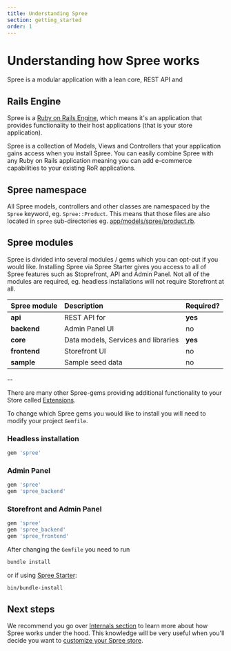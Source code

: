 ```yaml
---
title: Understanding Spree
section: getting_started
order: 1
---
```


# Understanding how Spree works

Spree is a modular application with a lean core, REST API and 

## Rails Engine

Spree is a [Ruby on Rails Engine](https://guides.rubyonrails.org/engines.html), which means it's an application that provides functionality to their host applications \(that is your store application\).

Spree is a collection of Models, Views and Controllers that your application gains access when you install Spree. You can easily combine Spree with any Ruby on Rails application meaning you can add e-commerce capabilities to your existing RoR applications.

## Spree namespace

All Spree models, controllers and other classes are namespaced by the `Spree` keyword, eg. `Spree::Product`. This means that those files are also located in `spree` sub-directories eg. [app/models/spree/product.rb](https://github.com/spree/spree/blob/master/core/app/models/spree/product.rb).

## Spree modules

Spree is divided into several modules / gems which you can opt-out if you would like. Installing Spree via Spree Starter gives you access to all of Spree features such as Stoprefront, API and Admin Panel. Not all of the modules are required, eg. headless installations will not require Storefront at all.

| Spree module | Description | Required? |
| :--- | :--- | :--- |
| **api** | REST API for | **yes** |
| **backend** | Admin Panel UI | no |
| **core** | Data models, Services and libraries | **yes** |
| **frontend** | Storefront UI | no |
| **sample** | Sample seed data | no |

--

There are many other Spree-gems providing additional functionality to your Store called [Extensions](/extensions).

To change which Spree gems you would like to install you will need to modify your project `Gemfile`.

### Headless installation

```ruby
gem 'spree'
```

### Admin Panel

```ruby
gem 'spree'
gem 'spree_backend'
```

### Storefront and Admin Panel

```ruby
gem 'spree'
gem 'spree_backend'
gem 'spree_frontend'
```

After changing the `Gemfile` you need to run

```bash
bundle install
```

or if using [Spree Starter](https://github.com/spree/spree_starter):

```bash
bin/bundle-install
```

## Next steps

We recommend you go over [Internals section](../internals/stores.md) to learn more about how Spree works under the hood. This knowledge will be very useful when you'll decide you want to [customize your Spree store](../customization/dependencies.md).

